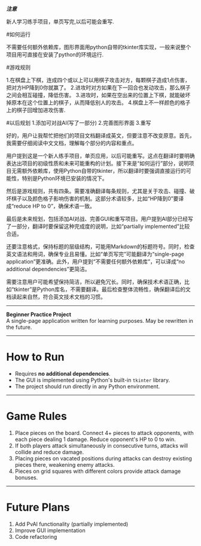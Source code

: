 ***注意***

新人学习练手项目，单页写完,以后可能会重写.


#如何运行

不需要任何额外依赖库，图形界面用python自带的tkinter库实现，一般来说整个项目用可直接在安装了python的环境运行.


#游戏规则

1.在棋盘上下棋，连成四个或以上可以用棋子攻击对方，每颗棋子造成1点伤害，把对方HP降到0你就赢了。
2.进攻时对方如果在下一回合也发动攻击，那么棋子之间会相互碰撞，降低伤害。
3.进攻时，如果在空出来的位置上下棋，就能破坏掉原本在这个位置上的棋子，从而降低别人的攻击。
4.棋盘上不一样颜色的格子上的棋子回增加进攻伤害.

#以后规划
1.添加可对战AI(写了一部分)
2.完善图形界面
3.重写

好的，用户让我帮忙把他们的项目文档翻译成英文，但要注意不改变原意。首先，我需要仔细阅读中文文档，理解每个部分的内容和重点。

用户提到这是一个新人练手项目，单页应用，以后可能重写。这点在翻译时要明确表达出项目的初级性质和未来可能重构的计划。接下来是“如何运行”部分，说明项目无需额外依赖库，使用Python自带的tkinter，所以翻译时要强调直接运行的可能性，特别是Python环境已安装的情况下。

然后是游戏规则，共有四条。需要准确翻译每条规则，尤其是关于攻击、碰撞、破坏棋子以及颜色格子影响伤害的机制。这部分术语较多，比如“HP降到0”要译成“reduce HP to 0”，确保术语一致。

最后是未来规划，包括添加AI对战、完善GUI和重写项目。用户提到AI部分已经写了一部分，翻译时要保留这种完成度的说明，比如“partially implemented”比较合适。

还要注意格式，保持标题的层级结构，可能用Markdown的标题符号。同时，检查英文语法和用词，确保专业且易懂。比如“单页写完”可能翻译为“single-page application”更准确。此外，用户提到“不需要任何额外依赖库”，可以译成“no additional dependencies”更简洁。

需要注意用户可能希望保持简洁，所以避免冗长。同时，确保技术术语正确，比如“tkinter”是Python库名，不需要翻译。最后检查整体流畅性，确保翻译后的文档读起来自然，符合英文技术文档的习惯。


---

**Beginner Practice Project**  
A single-page application written for learning purposes. May be rewritten in the future.

---

# How to Run  
- Requires **no additional dependencies**.  
- The GUI is implemented using Python's built-in `tkinter` library.  
- The project should run directly in any Python environment.  

---

# Game Rules  
1. Place pieces on the board. Connect 4+ pieces to attack opponents, with each piece dealing 1 damage. Reduce opponent's HP to 0 to win.  
2. If both players attack simultaneously in consecutive turns, attacks will collide and reduce damage.  
3. Placing pieces on vacated positions during attacks can destroy existing pieces there, weakening enemy attacks.  
4. Pieces on grid squares with different colors provide attack damage bonuses.

---

# Future Plans  
1. Add PvAI functionality (partially implemented)  
2. Improve GUI implementation  
3. Code refactoring  
